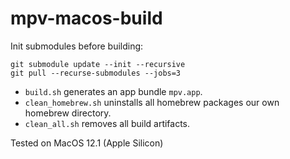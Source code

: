# mpv-macos-build

Init submodules before building:
```
git submodule update --init --recursive
git pull --recurse-submodules --jobs=3
```

- `build.sh` generates an app bundle `mpv.app`.
- `clean_homebrew.sh` uninstalls all homebrew packages our own homebrew directory.
- `clean_all.sh` removes all build artifacts.

Tested on MacOS 12.1 (Apple Silicon)
